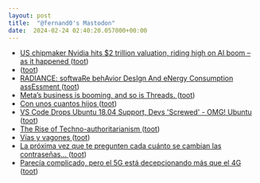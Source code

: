 ```yaml
---
layout: post
title:  "@fernand0's Mastodon"
date:  2024-02-24 02:40:20.057000+00:00
---
```

*  [US chipmaker Nvidia hits $2 trillion valuation, riding high on AI boom – as it happened ](https://www.theguardian.com/business/live/2024/feb/23/average-annual-fuel-bill-fall-12-1690-price-cap-6m-households-trapped-fuel-poverty-business-liv) ([toot](https://mastodon.social/@fernand0/111984143240838751))
*  [ ](https://mastodon.social/@tuneintodetuned) ([toot](https://mastodon.social/@fernand0/111983260807975871))
*  [RADIANCE: softwaRe behAvior DesIgn And eNergy Consumption assEssment   ](https://webdiis.unizar.es/~silarri/prot/RADIANCE/) ([toot](https://mastodon.social/@fernand0/111982281536603560))
*  [Meta’s business is booming, and so is Threads. ](https://www.theverge.com/2024/2/1/24058645/metas-business-is-booming-and-so-is-thread) ([toot](https://mastodon.social/@fernand0/111982042273878203))
*  [Con unos cuantos hijos ](https://avecesunafoto.wordpress.com/2024/02/23/con-unos-cuantos-hijos) ([toot](https://mastodon.social/@fernand0/111981792412159669))
*  [VS Code Drops Ubuntu 18.04 Support, Devs 'Screwed' - OMG! Ubuntu ](https://www.omgubuntu.co.uk/2024/02/vscode-drops-ubuntu-18-04-support-leaves-devs-screwe) ([toot](https://mastodon.social/@fernand0/111981665152087116))
*  [The Rise of Techno-authoritarianism ](https://www.theatlantic.com/magazine/archive/2024/03/facebook-meta-silicon-valley-politics/677168) ([toot](https://mastodon.social/@fernand0/111981402773170344))
*  [Vías y vagones ](https://www.flickr.com/photos/fernand0/53530748333) ([toot](https://mastodon.social/@fernand0/111981282207823403))
*  [La próxima vez que te pregunten cada cuánto se cambian las contraseñas… ](https://sysfatal.github.io/passwords.htm) ([toot](https://mastodon.social/@fernand0/111981174513391786))
*  [Parecía complicado, pero el 5G está decepcionando más que el 4G ](https://www.adslzone.net/noticias/redes/decepcion-velocidades-5g-4g) ([toot](https://mastodon.social/@fernand0/111980713427463518))
